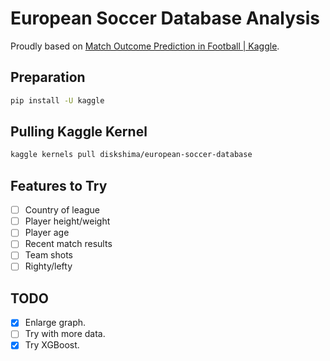 # European Soccer Database Analysis

Proudly based on [Match Outcome Prediction in Football | Kaggle](https://www.kaggle.com/airback/match-outcome-prediction-in-football).

## Preparation

```bash
pip install -U kaggle
```

## Pulling Kaggle Kernel

```bash
kaggle kernels pull diskshima/european-soccer-database
```

## Features to Try
- [ ] Country of league
- [ ] Player height/weight
- [ ] Player age
- [ ] Recent match results
- [ ] Team shots
- [ ] Righty/lefty

## TODO
-[x] Enlarge graph.
-[ ] Try with more data.
-[x] Try XGBoost.
